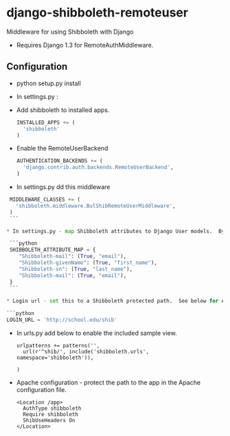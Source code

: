 django-shibboleth-remoteuser
============================

Middleware for using Shibboleth with Django

 * Requires Django 1.3 for RemoteAuthMiddleware.

Configuration
------
 * python setup.py install
 
 * In settings.py :
 
  * Add shibboleth to installed apps.  

    ```python
    INSTALLED_APPS += (
      'shibboleth'
    )
    ```

  * Enable the RemoteUserBackend
    
    ```python
    AUTHENTICATION_BACKENDS += (
      'django.contrib.auth.backends.RemoteUserBackend',
    )
    ```

  * In settings.py dd this middleware
   
   ```python
    MIDDLEWARE_CLASSES += (
      'shibboleth.middleware.BulShibRemoteUserMiddleware',
    )
    ```

  * In settings.py - map Shibboleth attributes to Django User models.  By default only the username will be pulled from the Shibboleth headers.

    ```python   
    SHIBBOLETH_ATTRIBUTE_MAP = {
       "Shibboleth-mail": (True, "email"),
       "Shibboleth-givenName": (True, "first_name"),
       "Shibboleth-sn": (True, "last_name"),
       "Shibboleth-mail": (True, "email"),
    }
    ```
    
  * Login url - set this to a Shibboleth protected path.  See below for Apache configuration.
   
   ```python
   LOGIN_URL = 'http://school.edu/shib'
   ```
 

 * In urls.py add below to enable the included sample view.

    ```
    urlpatterns += patterns('',
      url(r'^shib/', include('shibboleth.urls', namespace='shibboleth')),
    
    )
    ```

 * Apache configuration - protect the path to the app in the Apache configuration file.
   
    ```    
    <Location /app>
      AuthType shibboleth
      Require shibboleth
      ShibUseHeaders On
    </Location>
    ```

